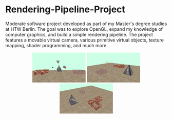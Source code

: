 # Rendering-Pipeline-Project

Moderate software project developed as part of my Master's degree studies at HTW Berlin. The goal was to explore OpenGL, expand my knowledge of computer graphics, and build a simple rendering pipeline. The project features a movable virtual camera, various primitive virtual objects, texture mapping, shader programming, and much more.

<p align="center">
    <img src="./docs/img1.png"  width="33%" height="33%">
    <img src="./docs/img2.png"  width="33%" height="33%">
    <img src="./docs/img3.png"  width="33%" height="33%">
</p>
